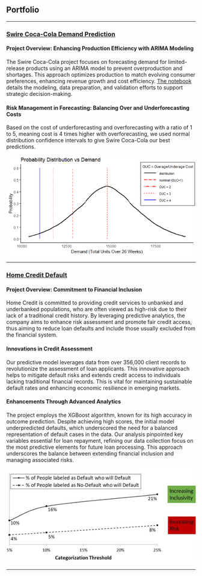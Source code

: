 ## Portfolio
---
### [Swire Coca-Cola Demand Prediction](https://github.com/GustavVollo/Demand_prediction_Swire-CC) 
#### Project Overview: Enhancing Production Efficiency with ARIMA Modeling
The Swire Coca-Cola project focuses on forecasting demand for limited-release products using an ARIMA model to prevent overproduction and shortages. This approach optimizes production to match evolving consumer preferences, enhancing revenue growth and cost efficiency. [The notebook](https://github.com/GustavVollo/Demand_prediction_Swire-CC/blob/main/GV_Model_Final.Rmd) details the modeling, data preparation, and validation efforts to support strategic decision-making.
#### Risk Management in Forecasting: Balancing Over and Underforecasting Costs
Based on the cost of underforecasting and overforecasting with a ratio of 1 to 5, meaning cost is 4 times higher with overforecasting, we used normal distribution confidence intervals to give Swire Coca-Cola our best predictions.

<img src="/Prediction_demand.png?raw=true"/>

---

### [Home Credit Default](https://github.com/GustavVollo/Home-Credit-Default-Project)

#### Project Overview: Commitment to Financial Inclusion
Home Credit is committed to providing credit services to unbanked and underbanked populations, who are often viewed as high-risk due to their lack of a traditional credit history. By leveraging predictive analytics, the company aims to enhance risk assessment and promote fair credit access, thus aiming to reduce loan defaults and include those usually excluded from the financial system.

#### Innovations in Credit Assessment
Our predictive model leverages data from over 356,000 client records to revolutionize the assessment of loan applicants. This innovative approach helps to mitigate default risks and extends credit access to individuals lacking traditional financial records. This is vital for maintaining sustainable default rates and enhancing economic resilience in emerging markets.

#### Enhancements Through Advanced Analytics
The project employs the XGBoost algorithm, known for its high accuracy in outcome prediction. Despite achieving high scores, the initial model underpredicted defaults, which underscored the need for a balanced representation of default cases in the data. Our analysis pinpointed key variables essential for loan repayment, refining our data collection focus on the most predictive elements for future loan processing. This approach underscores the balance between extending financial inclusion and managing associated risks.

<img src="/Capture2.JPG?raw=true"/>


---





